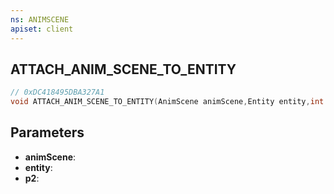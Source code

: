 ```yaml
---
ns: ANIMSCENE
apiset: client
---
```

## ATTACH_ANIM_SCENE_TO_ENTITY

```c
// 0xDC418495DBA327A1
void ATTACH_ANIM_SCENE_TO_ENTITY(AnimScene animScene,Entity entity,int p2);
```


## Parameters
* **animScene**:
* **entity**:
* **p2**:



